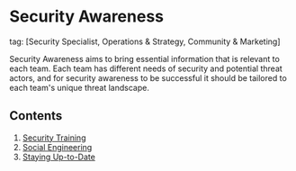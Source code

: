 # Security Awareness
tag: [Security Specialist, Operations & Strategy, Community & Marketing]

Security Awareness aims to bring essential information that is relevant to each team. Each team has different needs of security and potential threat actors, and for security awareness to be successful it should be tailored to each team's unique threat landscape.

## Contents

1. [Security Training](./security-training.md)
2. [Social Engineering](./social-engineering.md)
3. [Staying Up-to-Date](./staying-up-to-date.md)
